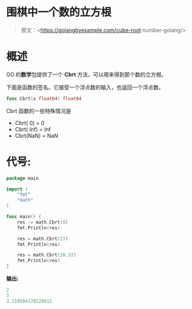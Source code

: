 # 围棋中一个数的立方根

> 原文：<https://golangbyexample.com/cube-root number-golang/>

# **概述**

GO 的**数学**包提供了一个 **Cbrt** 方法，可以用来得到那个数的立方根。

下面是函数的签名。它接受一个浮点数的输入，也返回一个浮点数。

```go
func Cbrt(x float64) float64
```

Cbrt 函数的一些特殊情况是

*   Cbrt( 0) = 0
*   Cbrt( Inf) = Inf
*   Cbrt(NaN) = NaN

# **代号:**

```go
package main

import (
    "fmt"
    "math"
)

func main() {
    res := math.Cbrt(8)
    fmt.Println(res)

    res = math.Cbrt(27)
    fmt.Println(res)

    res = math.Cbrt(30.33)
    fmt.Println(res)
}
```

**输出:**

```go
2
3
3.118584170228812
```